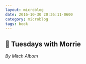 ```yaml
---
layout: microblog
date: 2016-10-30 20:36:11-0600
category: microblog
tags: book
---
```

## 📖 Tuesdays with Morrie
*By Mitch Albom*
